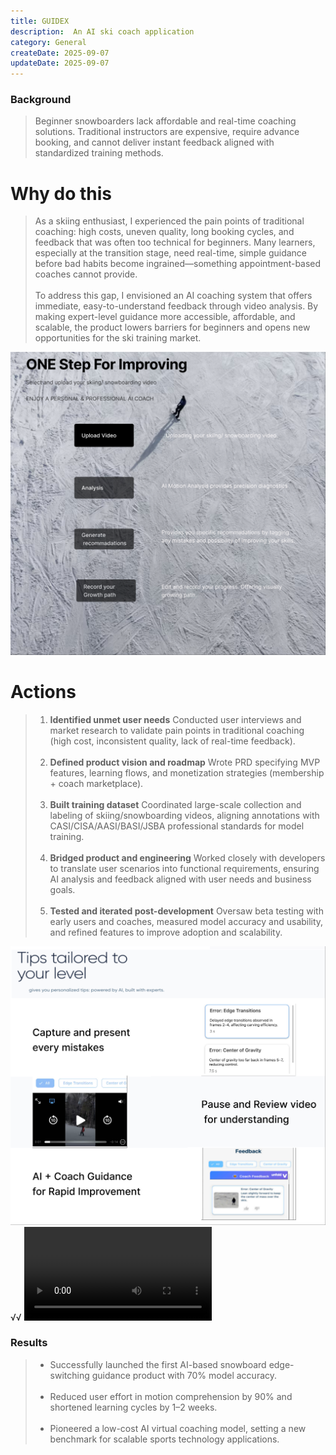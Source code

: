 ```yaml
---
title: GUIDEX
description:  An AI ski coach application
category: General
createDate: 2025-09-07
updateDate: 2025-09-07
---
```


### **Background**

>Beginner snowboarders lack affordable and real-time coaching solutions. Traditional instructors are expensive, require advance booking, and cannot deliver instant feedback aligned with standardized training methods.

# **Why do this**
>As a skiing enthusiast, I experienced the pain points of traditional coaching: high costs, uneven quality, long booking cycles, and feedback that was often too technical for beginners. Many learners, especially at the transition stage, need real-time, simple guidance before bad habits become ingrained—something appointment-based coaches cannot provide.<br><br>
To address this gap, I envisioned an AI coaching system that offers immediate, easy-to-understand feedback through video analysis. By making expert-level guidance more accessible, affordable, and scalable, the product lowers barriers for beginners and opens new opportunities for the ski training market.


![1331introduction](./1331introduction.png)


# **Actions**
>1. **Identified unmet user needs** Conducted user interviews and market research to validate pain points in traditional coaching (high cost, inconsistent quality, lack of real-time feedback).<br><br>
>2. **Defined product vision and roadmap** Wrote PRD specifying MVP features, learning flows, and monetization strategies (membership + coach marketplace).<br><br>
>3. **Built training dataset** Coordinated large-scale collection and labeling of skiing/snowboarding videos, aligning annotations with CASI/CISA/AASI/BASI/JSBA  professional standards for model training.<br><br>
>4. **Bridged product and engineering**  Worked closely with developers to translate user scenarios into functional requirements, ensuring AI analysis and feedback aligned with user needs and business goals.<br><br>
>5. **Tested and iterated post-development** Oversaw beta testing with early users and coaches, measured model accuracy and usability, and refined features to improve adoption and scalability.<br>


![1331tips](./1331tips.png)√√
![demo](.demo.MP4)

### **Results**
>- Successfully launched the first AI-based snowboard edge-switching guidance product with 70% model accuracy.<br><br>
>- Reduced user effort in motion comprehension by 90% and shortened learning cycles by 1–2 weeks.<br><br>
>- Pioneered a low-cost AI virtual coaching model, setting a new benchmark for scalable sports technology applications.
